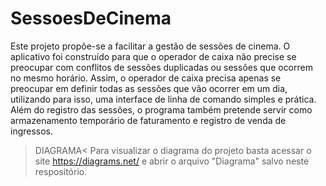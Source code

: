 # SessoesDeCinema

Este projeto propõe-se a facilitar a gestão de sessões de cinema. O aplicativo foi construído para que o operador de caixa não precise se preocupar com conflitos de sessões duplicadas ou sessões que ocorrem no mesmo horário. Assim, o operador de caixa precisa apenas se preocupar em definir todas as sessões que vão ocorrer em um dia, utilizando para isso, uma interface de linha de comando simples e prática. Além do registro das sessões, o programa também pretende servir como armazenamento temporário de faturamento e registro de venda de ingressos.

>DIAGRAMA<
Para visualizar o diagrama do projeto basta acessar o site https://diagrams.net/ e abrir o arquivo "Diagrama" salvo neste respositório.
